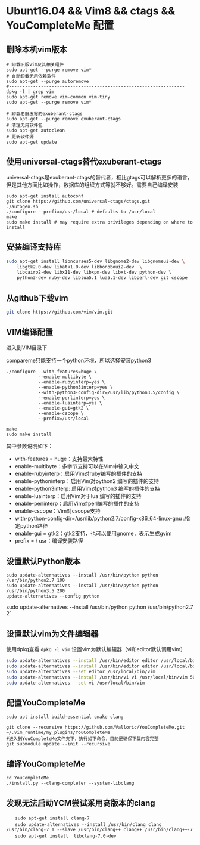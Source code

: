 # Ubunt16.04 && Vim8 && ctags && YouCompleteMe 配置

## 删除本机vim版本

```
# 卸载旧版vim及其相关组件
sudo apt-get --purge remove vim*
# 自动卸载无用依赖软件
sudo apt-get --purge autoremove
#------------------------------------------------------------------
dpkg -l | grep vim
sudo apt-get remove vim-common vim-tiny
sudo apt-get --purge remove vim*

# 卸载老旧发霉的exuberant-ctags
sudo apt-get --purge remove exuberant-ctags
# 清理无用软件包
sudo apt-get autoclean
# 更新软件源
sudo apt-get update
```

## 使用universal-ctags替代exuberant-ctags

universal-ctags是exuberant-ctags的替代者，相比gtags可以解析更多的语言，但是其他方面比如操作，数据库的组织方式等就不够好。需要自己编译安装

```
sudo apt-get install autoconf
git clone https://github.com/universal-ctags/ctags.git
./autogen.sh
./configure --prefix=/usr/local # defaults to /usr/local
make
sudo make install # may require extra privileges depending on where to install
```

## 安装编译支持库

```sh
sudo apt-get install libncurses5-dev libgnome2-dev libgnomeui-dev \
    libgtk2.0-dev libatk1.0-dev libbonoboui2-dev  \
    libcairo2-dev libx11-dev libxpm-dev libxt-dev python-dev \
    python3-dev ruby-dev liblua5.1 lua5.1-dev libperl-dev git cscope
```

## 从github下载vim

```sh
git clone https://github.com/vim/vim.git	
```

## VIM编译配置

进入到VIM目录下

compareme只能支持一个python环境，所以选择安装python3

```
./configure --with-features=huge \
            --enable-multibyte \
            --enable-rubyinterp=yes \
            --enable-python3interp=yes \
            --with-python3-config-dir=/usr/lib/python3.5/config \
            --enable-perlinterp=yes \
            --enable-luainterp=yes \
            --enable-gui=gtk2 \
            --enable-cscope \
            --prefix=/usr/local
```
```
make
sudo make install
```
其中参数说明如下： 

- with-features = huge：支持最大特性 
- enable-multibyte：多字节支持可以在Vim中输入中文 
- enable-rubyinterp：启用Vim对ruby编写的插件的支持 
- enable-pythoninterp：启用Vim对python2 编写的插件的支持 
- enable-python3interp: 启用Vim对python3 编写的插件的支持 
- enable-luainterp：启用Vim对于lua 编写的插件的支持 
- enable-perlinterp：启用Vim对perl编写的插件的支持 
- enable-cscope：Vim对cscope支持 
- with-python-config-dir=/usr/lib/python2.7/config-x86_64-linux-gnu :指定python路径 
- enable-gui = gtk2：gtk2支持，也可以使用gnome，表示生成gvim 
- prefix = / usr：编译安装路径
  


## 设置默认Python版本

```
sudo update-alternatives --install /usr/bin/python python /usr/bin/python2.7 100
sudo update-alternatives --install /usr/bin/python python /usr/bin/python3.5 200
update-alternatives --config python
```



sudo update-alternatives --install /usr/bin/python python /usr/bin/python2.7 2`

## 设置默认vim为文件编辑器

使用dpkg查看
```dpkg -l vim```
设置vim为默认编辑器（vi和editor默认调用vim）

```sh
sudo update-alternatives --install /usr/bin/editor editor /usr/local/bin/vim 50
sudo update-alternatives --install /usr/bin/editor editor /usr/local/bin/vim 50
sudo update-alternatives --set editor /usr/local/bin/vim
sudo update-alternatives --install /usr/bin/vi vi /usr/local/bin/vim 50
sudo update-alternatives --set vi /usr/local/bin/vim
```

## 配置YouCompleteMe

```
sudo apt install build-essential cmake clang
```

```shell
git clone --recursive https://github.com/Valloric/YouCompleteMe.git ~/.vim_runtime/my_plugins/YouCompleteMe
#进入到YouCompleteMe文件夹下，执行如下命令，目的是确保下载内容完整
git submodule update --init --recursive
```

## 编译YouCompleteMe

```shell
cd YouCompleteMe
./install.py --clang-completer --system-libclang
```
## 发现无法启动YCM尝试采用高版本的clang
```
　　sudo apt-get install clang-7
　　sudo update-alternatives --install /usr/bin/clang clang /usr/bin/clang-7 1 --slave /usr/bin/clang++ clang++ /usr/bin/clang++-7
　　sudo apt-get install  libclang-7.0-dev
```
